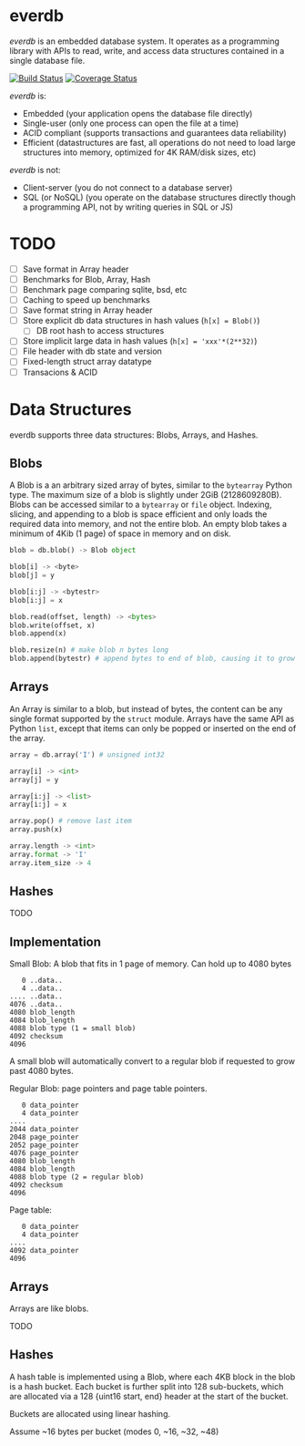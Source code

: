 everdb
======

*everdb* is an embedded database system. It operates as a programming library
with APIs to read, write, and access data structures contained in a single
database file.

[![Build Status][buildlogo]](https://travis-ci.org/Knio/everdb)
[![Coverage Status][coveragelogo]](https://coveralls.io/r/Knio/everdb)

[buildlogo]: https://travis-ci.org/Knio/everdb.svg?branch=master
[coveragelogo]: https://img.shields.io/coveralls/Knio/everdb.svg?branch=master

*everdb* is:
* Embedded (your application opens the database file directly)
* Single-user (only one process can open the file at a time)
* ACID compliant (supports transactions and guarantees data reliability)
* Efficient (datastructures are fast, all operations do not need to load large
  structures into memory, optimized for 4K RAM/disk sizes, etc)


*everdb* is not:
* Client-server (you do not connect to a database server)
* SQL (or NoSQL) (you operate on the database structures directly though a
  programming API, not by writing queries in SQL or JS)


TODO
====

- [ ] Save format in Array header
- [ ] Benchmarks for Blob, Array, Hash
- [ ] Benchmark page comparing sqlite, bsd, etc
- [ ] Caching to speed up benchmarks
- [ ] Save format string in Array header
- [ ] Store explicit db data structures in hash values (`h[x] = Blob()`)
    - [ ] DB root hash to access structures
- [ ] Store implicit large data in hash values (`h[x] = 'xxx'*(2**32)`)
- [ ] File header with db state and version
- [ ] Fixed-length struct array datatype
- [ ] Transacions & ACID

Data Structures
==============

everdb supports three data structures: Blobs, Arrays, and Hashes.


Blobs
-----

A Blob is a an arbitrary sized array of bytes, similar to the `bytearray` Python
type. The maximum size of a blob is slightly under 2GiB (2128609280B).  Blobs
can be accessed similar to a `bytearray` or `file` object.  Indexing, slicing,
and appending to a blob is space efficient and only loads the required data into
memory, and not the entire blob. An empty blob takes a minimum of 4Kib (1 page)
of space in memory and on disk.

```python
blob = db.blob() -> Blob object

blob[i] -> <byte>
blob[j] = y

blob[i:j] -> <bytestr>
blob[i:j] = x

blob.read(offset, length) -> <bytes>
blob.write(offset, x)
blob.append(x)

blob.resize(n) # make blob n bytes long
blob.append(bytestr) # append bytes to end of blob, causing it to grow in size

```

Arrays
------

An Array is similar to a blob, but instead of bytes, the content can be any
single format supported by the `struct` module. Arrays have the same API as
Python `list`, except that items can only be popped or inserted on the end of
the array.

```python
array = db.array('I') # unsigned int32

array[i] -> <int>
array[j] = y

array[i:j] -> <list>
array[i:j] = x

array.pop() # remove last item
array.push(x)

array.length -> <int>
array.format -> 'I'
array.item_size -> 4
```

Hashes
------

TODO



Implementation
--------------

Small Blob: A blob that fits in 1 page of memory. Can hold up to 4080 bytes

```
   0 ..data..
   4 ..data..
.... ..data..
4076 ..data..
4080 blob_length
4084 blob_length
4088 blob type (1 = small blob)
4092 checksum
4096
```

A small blob will automatically convert to a regular blob if requested to grow
past 4080 bytes.

Regular Blob: page pointers and page table pointers.

```
   0 data_pointer
   4 data_pointer
....
2044 data_pointer
2048 page_pointer
2052 page_pointer
4076 page_pointer
4080 blob_length
4084 blob_length
4088 blob type (2 = regular blob)
4092 checksum
4096
```

Page table:

```
   0 data_pointer
   4 data_pointer
....
4092 data_pointer
4096
```


Arrays
------

Arrays are like blobs.

TODO



Hashes
------

A hash table is implemented using a Blob, where each 4KB block in the blob is a
hash bucket. Each bucket is further split into 128 sub-buckets, which are
allocated via a 128 {uint16 start, end} header at the start of the bucket.

Buckets are allocated using linear hashing.

Assume ~16 bytes per bucket (modes 0, ~16, ~32, ~48)

